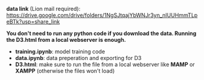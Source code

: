 **data link** (Lion mail required): https://drive.google.com/drive/folders/1NgSJtqajYbWNJr3yn_nIUUHmmTLpeBTk?usp=share_link

**You don't need to run any python code if you download the data. Running the D3.html from a local webserver is enough.**

- **training.ipynb**: model training code
- **data.ipynb**: data preperation and exporting for D3
- **D3.html**: make sure to run the file from a local webserver like **MAMP** or **XAMPP** (otherwise the files won't load)
